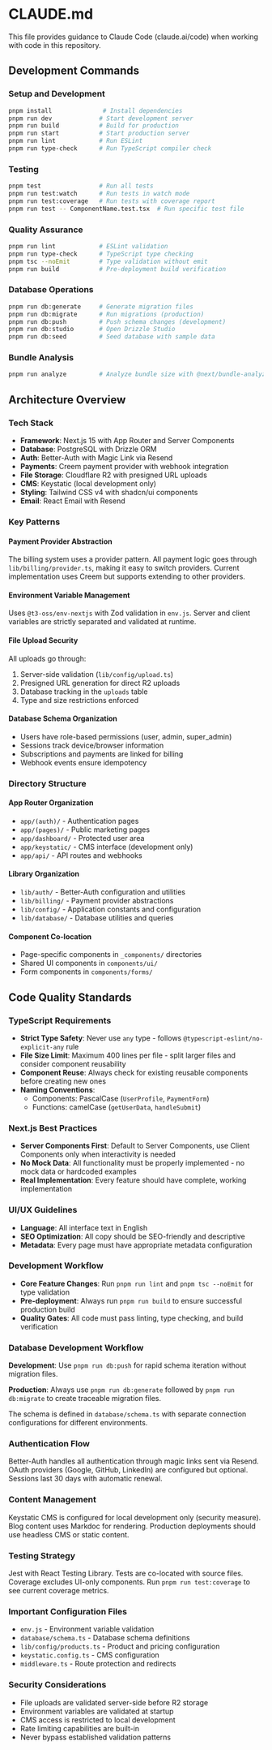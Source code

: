 # CLAUDE.md

This file provides guidance to Claude Code (claude.ai/code) when working with code in this repository.

## Development Commands

### Setup and Development
```bash
pnpm install              # Install dependencies
pnpm run dev             # Start development server
pnpm run build           # Build for production
pnpm run start           # Start production server
pnpm run lint            # Run ESLint
pnpm run type-check      # Run TypeScript compiler check
```

### Testing
```bash
pnpm test                # Run all tests
pnpm run test:watch      # Run tests in watch mode
pnpm run test:coverage   # Run tests with coverage report
pnpm run test -- ComponentName.test.tsx  # Run specific test file
```

### Quality Assurance
```bash
pnpm run lint            # ESLint validation
pnpm run type-check      # TypeScript type checking
pnpm tsc --noEmit        # Type validation without emit
pnpm run build           # Pre-deployment build verification
```

### Database Operations
```bash
pnpm run db:generate     # Generate migration files
pnpm run db:migrate      # Run migrations (production)
pnpm run db:push         # Push schema changes (development)
pnpm run db:studio       # Open Drizzle Studio
pnpm run db:seed         # Seed database with sample data
```

### Bundle Analysis
```bash
pnpm run analyze         # Analyze bundle size with @next/bundle-analyzer
```

## Architecture Overview

### Tech Stack
- **Framework**: Next.js 15 with App Router and Server Components
- **Database**: PostgreSQL with Drizzle ORM
- **Auth**: Better-Auth with Magic Link via Resend
- **Payments**: Creem payment provider with webhook integration
- **File Storage**: Cloudflare R2 with presigned URL uploads
- **CMS**: Keystatic (local development only)
- **Styling**: Tailwind CSS v4 with shadcn/ui components
- **Email**: React Email with Resend

### Key Patterns

#### Payment Provider Abstraction
The billing system uses a provider pattern. All payment logic goes through `lib/billing/provider.ts`, making it easy to switch providers. Current implementation uses Creem but supports extending to other providers.

#### Environment Variable Management
Uses `@t3-oss/env-nextjs` with Zod validation in `env.js`. Server and client variables are strictly separated and validated at runtime.

#### File Upload Security
All uploads go through:
1. Server-side validation (`lib/config/upload.ts`)
2. Presigned URL generation for direct R2 uploads
3. Database tracking in the `uploads` table
4. Type and size restrictions enforced

#### Database Schema Organization
- Users have role-based permissions (user, admin, super_admin)
- Sessions track device/browser information
- Subscriptions and payments are linked for billing
- Webhook events ensure idempotency

### Directory Structure

#### App Router Organization
- `app/(auth)/` - Authentication pages
- `app/(pages)/` - Public marketing pages  
- `app/dashboard/` - Protected user area
- `app/keystatic/` - CMS interface (development only)
- `app/api/` - API routes and webhooks

#### Library Organization
- `lib/auth/` - Better-Auth configuration and utilities
- `lib/billing/` - Payment provider abstractions
- `lib/config/` - Application constants and configuration
- `lib/database/` - Database utilities and queries

#### Component Co-location
- Page-specific components in `_components/` directories
- Shared UI components in `components/ui/`
- Form components in `components/forms/`

## Code Quality Standards

### TypeScript Requirements
- **Strict Type Safety**: Never use `any` type - follows `@typescript-eslint/no-explicit-any` rule
- **File Size Limit**: Maximum 400 lines per file - split larger files and consider component reusability
- **Component Reuse**: Always check for existing reusable components before creating new ones
- **Naming Conventions**: 
  - Components: PascalCase (`UserProfile`, `PaymentForm`)
  - Functions: camelCase (`getUserData`, `handleSubmit`)

### Next.js Best Practices
- **Server Components First**: Default to Server Components, use Client Components only when interactivity is needed
- **No Mock Data**: All functionality must be properly implemented - no mock data or hardcoded examples
- **Real Implementation**: Every feature should have complete, working implementation

### UI/UX Guidelines
- **Language**: All interface text in English
- **SEO Optimization**: All copy should be SEO-friendly and descriptive
- **Metadata**: Every page must have appropriate metadata configuration

### Development Workflow
- **Core Feature Changes**: Run `pnpm run lint` and `pnpm tsc --noEmit` for type validation
- **Pre-deployment**: Always run `pnpm run build` to ensure successful production build
- **Quality Gates**: All code must pass linting, type checking, and build verification

### Database Development Workflow

**Development**: Use `pnpm run db:push` for rapid schema iteration without migration files.

**Production**: Always use `pnpm run db:generate` followed by `pnpm run db:migrate` to create traceable migration files.

The schema is defined in `database/schema.ts` with separate connection configurations for different environments.

### Authentication Flow
Better-Auth handles all authentication through magic links sent via Resend. OAuth providers (Google, GitHub, LinkedIn) are configured but optional. Sessions last 30 days with automatic renewal.

### Content Management
Keystatic CMS is configured for local development only (security measure). Blog content uses Markdoc for rendering. Production deployments should use headless CMS or static content.

### Testing Strategy
Jest with React Testing Library. Tests are co-located with source files. Coverage excludes UI-only components. Run `pnpm run test:coverage` to see current coverage metrics.

### Important Configuration Files
- `env.js` - Environment variable validation
- `database/schema.ts` - Database schema definitions
- `lib/config/products.ts` - Product and pricing configuration
- `keystatic.config.ts` - CMS configuration
- `middleware.ts` - Route protection and redirects

### Security Considerations
- File uploads are validated server-side before R2 storage
- Environment variables are validated at startup
- CMS access is restricted to local development
- Rate limiting capabilities are built-in
- Never bypass established validation patterns